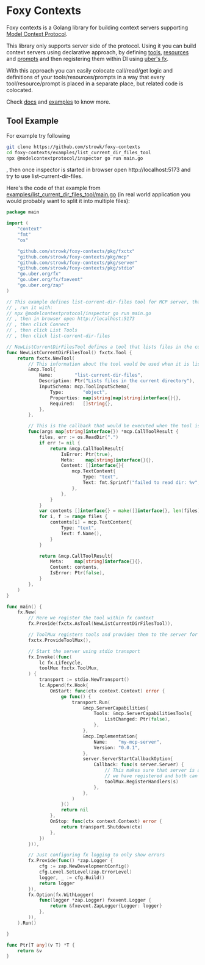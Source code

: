 # Foxy Contexts

Foxy contexts is a Golang library for building context servers supporting [Model Context Protocol](https://modelcontextprotocol.io/).

This library only supports server side of the protocol. Using it you can build context servers using declarative approach, by defining [tools](https://modelcontextprotocol.io/docs/concepts/tools), [resources](https://modelcontextprotocol.io/docs/concepts/resources) and [prompts](https://modelcontextprotocol.io/docs/concepts/prompts) and then registering them within DI using [uber's fx](https://github.com/uber-go/fx).

With this approach you can easily colocate call/read/get logic and definitions of your tools/resources/prompts in a way that every tool/resource/prompt is placed in a separate place, but related code is colocated.

Check [docs](https://foxy-contexts.str4.io/) and [examples](https://github.com/strowk/foxy-contexts/tree/main/examples) to know more.

## Tool Example

For example try following

```bash
git clone https://github.com/strowk/foxy-contexts
cd foxy-contexts/examples/list_current_dir_files_tool
npx @modelcontextprotocol/inspector go run main.go
```
, then once inspector is started in browser open http://localhost:5173 and try to use list-current-dir-files.

Here's the code of that example from [examples/list_current_dir_files_tool/main.go](https://github.com/strowk/foxy-contexts/blob/main/examples/list_current_dir_files_tool/main.go) (in real world application you would probably want to split it into multiple files):


```go
package main

import (
	"context"
	"fmt"
	"os"

	"github.com/strowk/foxy-contexts/pkg/fxctx"
	"github.com/strowk/foxy-contexts/pkg/mcp"
	"github.com/strowk/foxy-contexts/pkg/server"
	"github.com/strowk/foxy-contexts/pkg/stdio"
	"go.uber.org/fx"
	"go.uber.org/fx/fxevent"
	"go.uber.org/zap"
)

// This example defines list-current-dir-files tool for MCP server, that prints files in the current directory
// , run it with:
// npx @modelcontextprotocol/inspector go run main.go
// , then in browser open http://localhost:5173
// , then click Connect
// , then click List Tools
// , then click list-current-dir-files

// NewListCurrentDirFilesTool defines a tool that lists files in the current directory
func NewListCurrentDirFilesTool() fxctx.Tool {
	return fxctx.NewTool(
		// This information about the tool would be used when it is listed:
		&mcp.Tool{
			Name:        "list-current-dir-files",
			Description: Ptr("Lists files in the current directory"),
			InputSchema: mcp.ToolInputSchema{
				Type:       "object",
				Properties: map[string]map[string]interface{}{},
				Required:   []string{},
			},
		},

		// This is the callback that would be executed when the tool is called:
		func(args map[string]interface{}) *mcp.CallToolResult {
			files, err := os.ReadDir(".")
			if err != nil {
				return &mcp.CallToolResult{
					IsError: Ptr(true),
					Meta:    map[string]interface{}{},
					Content: []interface{}{
						mcp.TextContent{
							Type: "text",
							Text: fmt.Sprintf("failed to read dir: %v", err),
						},
					},
				}
			}
			var contents []interface{} = make([]interface{}, len(files))
			for i, f := range files {
				contents[i] = mcp.TextContent{
					Type: "text",
					Text: f.Name(),
				}
			}

			return &mcp.CallToolResult{
				Meta:    map[string]interface{}{},
				Content: contents,
				IsError: Ptr(false),
			}
		},
	)
}

func main() {
	fx.New(
		// Here we register the tool within fx context
		fx.Provide(fxctx.AsTool(NewListCurrentDirFilesTool)),

		// ToolMux registers tools and provides them to the server for listing tools and calling them
		fxctx.ProvideToolMux(),

		// Start the server using stdio transport
		fx.Invoke((func(
			lc fx.Lifecycle,
			toolMux fxctx.ToolMux,
		) {
			transport := stdio.NewTransport()
			lc.Append(fx.Hook{
				OnStart: func(ctx context.Context) error {
					go func() {
						transport.Run(
							&mcp.ServerCapabilities{
								Tools: &mcp.ServerCapabilitiesTools{
									ListChanged: Ptr(false),
								},
							},
							&mcp.Implementation{
								Name:    "my-mcp-server",
								Version: "0.0.1",
							},
							server.ServerStartCallbackOption{
								Callback: func(s server.Server) {
									// This makes sure that server is aware of the tools
									// we have registered and both can list and call them
									toolMux.RegisterHandlers(s)
								},
							},
						)
					}()
					return nil
				},
				OnStop: func(ctx context.Context) error {
					return transport.Shutdown(ctx)
				},
			})
		})),

		// Just configuring fx logging to only show errors
		fx.Provide(func() *zap.Logger {
			cfg := zap.NewDevelopmentConfig()
			cfg.Level.SetLevel(zap.ErrorLevel)
			logger, _ := cfg.Build()
			return logger
		}),
		fx.Option(fx.WithLogger(
			func(logger *zap.Logger) fxevent.Logger {
				return &fxevent.ZapLogger{Logger: logger}
			},
		)),
	).Run()

}

func Ptr[T any](v T) *T {
	return &v
}

```

